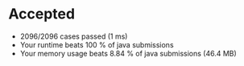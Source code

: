 # Accepted

- 2096/2096 cases passed (1 ms)
- Your runtime beats 100 % of java submissions
- Your memory usage beats 8.84 % of java submissions (46.4 MB)
